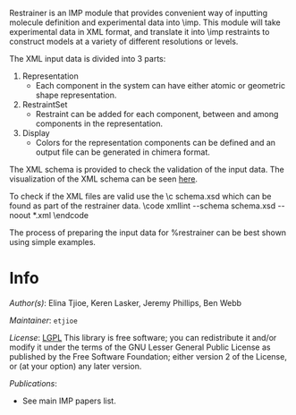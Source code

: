 Restrainer is an IMP module that provides convenient way of inputting molecule
definition and experimental data into \imp. This module will take experimental
data in XML format, and translate it into \imp restraints to construct models at
a variety of different resolutions or levels.

The XML input data is divided into 3 parts:
1. Representation
      - Each component in the system can have either atomic or geometric shape representation.
1. RestraintSet
      - Restraint can be added for each component, between and among components in the representation.
1. Display
      - Colors for the representation components can be defined and an output file can be generated in chimera format.

The XML schema is provided to check the validation of the input data. The visualization of the XML schema can be seen
<a href="IMP_Schema.png" target="_blank">here</a>.

To check if the XML files are valid use the \c schema.xsd which can be found as part of the restrainer data.
\code
xmllint --schema schema.xsd --noout *.xml
\endcode

The process of preparing the input data for %restrainer can be best shown using simple examples.

# Info

_Author(s)_: Elina Tjioe, Keren Lasker, Jeremy Phillips, Ben Webb

_Maintainer_: `etjioe`

_License_: [LGPL](http://www.gnu.org/licenses/old-licenses/lgpl-2.1.html)
This library is free software; you can redistribute it and/or
modify it under the terms of the GNU Lesser General Public
License as published by the Free Software Foundation; either
version 2 of the License, or (at your option) any later version.

_Publications_:
 - See main IMP papers list.
